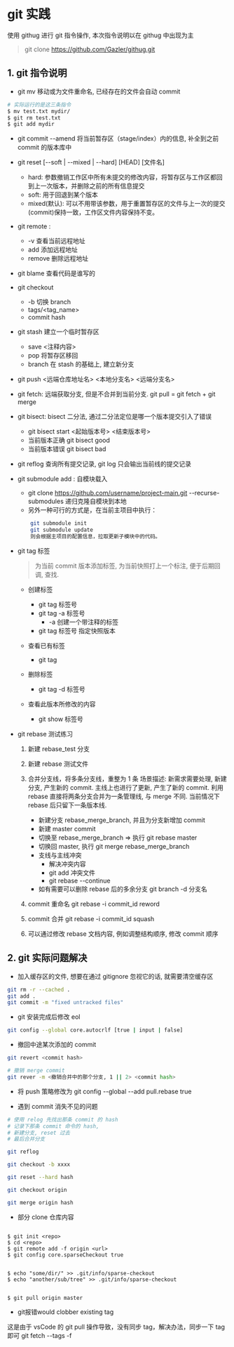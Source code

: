 # git 实践

使用 githug 进行 git 指令操作, 本次指令说明以在 githug 中出现为主

> git clone https://github.com/Gazler/githug.git

## 1. git 指令说明

- git mv <oldfile> <newfile>
移动或为文件重命名, 已经存在的文件会自动 commit
```bash 
# 实际运行的是这三条指令
$ mv test.txt mydir/
$ git rm test.txt
$ git add mydir
```

- git commit --amend 将当前暂存区（stage/index）内的信息, 补全到之前 commit 的版本库中

- git reset [--soft | --mixed | --hard] [HEAD] [文件名]
    - hard: 参数撤销工作区中所有未提交的修改内容，将暂存区与工作区都回到上一次版本，并删除之前的所有信息提交
    - soft: 用于回退到某个版本
    - mixed(默认): 可以不用带该参数，用于重置暂存区的文件与上一次的提交(commit)保持一致，工作区文件内容保持不变。

- git remote :
    - \-v 查看当前远程地址
    - add 添加远程地址
    - remove 删除远程地址

- git blame 查看代码是谁写的

- git checkout 
    - \-b 切换 branch
    - tags/<tag_name>
    - commit hash

- git stash 建立一个临时暂存区
    - save <注释内容>
    - pop 将暂存区移回
    - branch 在 stash 的基础上, 建立新分支

- git push <远端仓库地址名> <本地分支名> <远端分支名> 

- git fetch: 远端获取分支, 但是不合并到当前分支. git pull = git fetch + git merge

- git bisect: bisect 二分法, 通过二分法定位是哪一个版本提交引入了错误
    - git bisect start <起始版本号> <结束版本号>
    - 当前版本正确 git bisect good
    - 当前版本错误 git bisect bad

- git reflog 查询所有提交记录, git log 只会输出当前线的提交记录

- git submodule add : 自模块载入
    - git clone https://github.com/username/project-main.git --recurse-submodules 递归克隆自模块到本地
    - 另外一种可行的方式是，在当前主项目中执行：
    ```bash
        git submodule init
        git submodule update
        则会根据主项目的配置信息，拉取更新子模块中的代码。
    ```

- git tag 标签
    > 为当前 commit 版本添加标签, 为当前快照打上一个标注, 便于后期回调, 查找.
    - 创建标签 
        - git tag 标签号
        - git tag -a 标签号
            - -a 创建一个带注释的标签
        - git tag 标签号 指定快照版本

    - 查看已有标签 
        - git tag

    - 删除标签
        - git tag -d 标签号

    - 查看此版本所修改的内容
        - git show 标签号


- git rebase 测试练习
    1. 新建 rebase_test 分支
    2. 新建 rebase 测试文件
    3. 合并分支线，将多条分支线，重整为 1 条
    场景描述: 新需求需要处理, 新建分支, 产生新的 commit. 主线上也进行了更新, 产生了新的 commit. 
    利用 rebase 直接将两条分支合并为一条管理线, 与 merge 不同. 当前情况下 rebase 后只留下一条版本线.

        - 新建分支 rebase_merge_branch, 并且为分支新增加 commit
        - 新建 master commit    
        - 切换至 rebase_merge_branch => 执行 git rebase master
        - 切换回 master, 执行 git merge rebase_merge_branch
        - 支线与主线冲突
            - 解决冲突内容
            - git add 冲突文件
            - git rebase --continue
        - 如有需要可以删除 rebase 后的多余分支 git branch -d 分支名

    4. commit 重命名 git rebase -i commit_id reword
    5. commit 合并 git rebase -i commit_id squash
    6. 可以通过修改 rebase 文档内容, 例如调整结构顺序, 修改 commit 顺序


## 2. git 实际问题解决

- 加入缓存区的文件, 想要在通过 gitignore 忽视它的话, 就需要清空缓存区
```bash
git rm -r --cached .
git add .
git commit -m "fixed untracked files"
```

- git 安装完成后修改 eol
```bash 
git config --global core.autocrlf [true | input | false]
```

- 撤回中途某次添加的 commit
```bash
git revert <commit hash>

# 撤销 merge commit 
git rever -m <撤销合并中的那个分支, 1 || 2> <commit hash>

```

- 将 push 策略修改为 
git config --global --add pull.rebase true

- 遇到 commit 消失不见的问题
```bash
# 使用 relog 先找出那条 commit 的 hash
# 记录下那条 commit 命令的 hash, 
# 新建分支, reset 过去
# 最后合并分支

git reflog

git checkout -b xxxx

git reset --hard hash

git checkout origin 

git merge origin hash
```

- 部分 clone 仓库内容
```

$ git init <repo>
$ cd <repo>
$ git remote add -f origin <url>
$ git config core.sparseCheckout true


$ echo "some/dir/" >> .git/info/sparse-checkout
$ echo "another/sub/tree" >> .git/info/sparse-checkout


$ git pull origin master
```

- git报错would clobber existing tag

这是由于 vsCode 的 git pull 操作导致，没有同步 tag，解决办法，同步一下 tag 即可 git fetch --tags -f